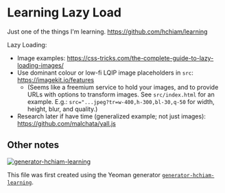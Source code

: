 # Learning Lazy Load

Just one of the things I'm learning. <https://github.com/hchiam/learning>

Lazy Loading:

* Image examples: <https://css-tricks.com/the-complete-guide-to-lazy-loading-images/>
* Use dominant colour or low-fi LQIP image placeholders in `src`: <https://imagekit.io/features>
  * (Seems like a freemium service to hold your images, and to provide URLs with options to transform images. See `src/index.html` for an example. E.g.: `src="...jpeg?tr=w-400,h-300,bl-30,q-50` for width, height, blur, and quality.)
* Research later if have time (generalized example; not just images): <https://github.com/malchata/yall.js>

## Other notes

[![generator-hchiam-learning](https://img.shields.io/badge/built%20with-generator--hchiam--learning-brightgreen.svg)](https://github.com/hchiam/generator-hchiam-learning)

This file was first created using the Yeoman generator [`generator-hchiam-learning`](https://www.npmjs.com/package/generator-hchiam-learning).
